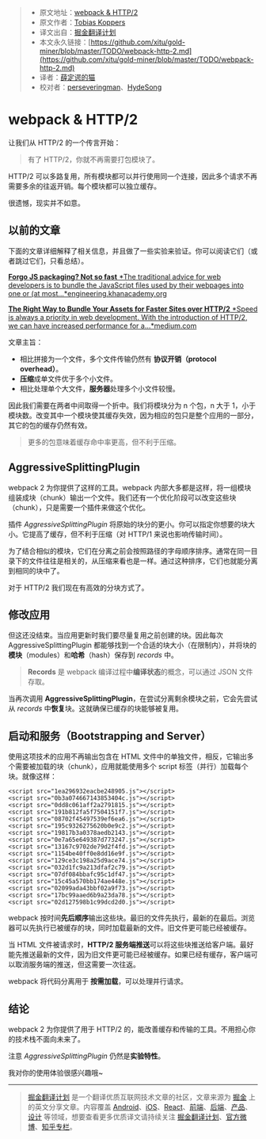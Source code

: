 
> * 原文地址：[webpack & HTTP/2](https://medium.com/webpack/webpack-http-2-7083ec3f3ce6)
> * 原文作者：[Tobias Koppers](https://medium.com/@sokra?source=post_header_lockup)
> * 译文出自：[掘金翻译计划](https://github.com/xitu/gold-miner)
> * 本文永久链接：[https://github.com/xitu/gold-miner/blob/master/TODO/webpack-http-2.md](https://github.com/xitu/gold-miner/blob/master/TODO/webpack-http-2.md)
> * 译者：[薛定谔的猫](https://github.com/Aladdin-ADD)
> * 校对者：[perseveringman](https://github.com/perseveringman)、[HydeSong](https://github.com/HydeSong)

# webpack & HTTP/2

让我们从 HTTP/2 的一个传言开始：

> 有了 HTTP/2，你就不再需要打包模块了。

HTTP/2 可以多路复用，所有模块都可以并行使用同一个连接，因此多个请求不再需要多余的往返开销。每个模块都可以独立缓存。

很遗憾，现实并不如意。

## 以前的文章

下面的文章详细解释了相关信息，并且做了一些实验来验证。你可以阅读它们（或者跳过它们，只看总结）。

[**Forgo JS packaging? Not so fast** *The traditional advice for web developers is to bundle the JavaScript files used by their webpages into one or (at most…*engineering.khanacademy.org](http://engineering.khanacademy.org/posts/js-packaging-http2.htm)

[**The Right Way to Bundle Your Assets for Faster Sites over HTTP/2** *Speed is always a priority in web development. With the introduction of HTTP/2, we can have increased performance for a…*medium.com](https://medium.com/@asyncmax/the-right-way-to-bundle-your-assets-for-faster-sites-over-http-2-437c37efe3ff)

文章主旨：

* 相比拼接为一个文件，多个文件传输仍然有 **协议开销（protocol overhead）**。
* **压缩**成单文件优于多个小文件。
* 相比处理单个大文件，**服务器**处理多个小文件较慢。

因此我们需要在两者中间取得一个折中。我们将模块分为 n 个包，n 大于 1，小于模块数。改变其中一个模块使其缓存失效，因为相应的包只是整个应用的一部分，其它的包的缓存仍然有效。

> 更多的包意味着缓存命中率更高，但不利于压缩。

## AggressiveSplittingPlugin

webpack 2 为你提供了这样的工具。webpack 内部大多都是这样，将一组模块组装成块（chunk）输出一个文件。我们还有一个优化阶段可以改变这些块（chunk），只是需要一个插件来做这个优化。

插件 _AggressiveSplittingPlugin_ 将原始的块分的更小。你可以指定你想要的块大小。它提高了缓存，但不利于压缩（对 HTTP/1 来说也影响传输时间）。

为了结合相似的模块，它们在分离之前会按照路径的字母顺序排序。通常在同一目录下的文件往往是相关的，从压缩来看也是一样。通过这种排序，它们也就能分离到相同的块中了。

对于 HTTP/2 我们现在有高效的分块方式了。

## 修改应用

但这还没结束。当应用更新时我们要尽量复用之前创建的块。因此每次 AggressiveSplittingPlugin 都能够找到一个合适的块大小（在限制内），并将块的**模块**（modules）和**哈希**（hash）保存到 *records* 中。

> **Records** 是 webpack 编译过程中**编译状态**的概念，可以通过 JSON 文件存取。

当再次调用 **AggressiveSplittingPlugin**，在尝试分离剩余模块之前，它会先尝试从 _records_ 中**恢复**块。这就确保已缓存的块能够被复用。

## 启动和服务（Bootstrapping and Server）

使用这项技术的应用不再输出包含在 HTML 文件中的单独文件，相反，它输出多个需要被加载的块（chunk），应用就能使用多个 script 标签（并行）加载每个块。就像这样：

```
<script src="1ea296932eacbe248905.js"></script>
<script src="0b3a074667143853404c.js"></script>
<script src="0dd8c061aff2a2791815.js"></script>
<script src="191b812fa5f7504151f7.js"></script>
<script src="08702f45497539ef6ea6.js"></script>
<script src="195c9326275620b0e9c2.js"></script>
<script src="19817b3a0378aedb2143.js"></script>
<script src="0e7a65e649387d773247.js"></script>
<script src="13167c9702de79d2f4fd.js"></script>
<script src="1154be40ff0e8dd16e9f.js"></script>
<script src="129ce3c198a25d9ace74.js"></script>
<script src="032d1fc9a213dfaf2c79.js"></script>
<script src="07df084bbafc95c1df47.js"></script>
<script src="15c45a570bb174ae448e.js"></script>
<script src="02099ada43bbf02a9f73.js"></script>
<script src="17bc99aaed6b9a23da78.js"></script>
<script src="02d127598b1c99dcd2d0.js"></script>
```

webpack 按时间**先后顺序**输出这些块。最旧的文件先执行，最新的在最后。浏览器可以先执行已被缓存的块，同时加载最新的文件。旧文件更可能已经被缓存。

当 HTML 文件被请求时，**HTTP/2 服务端推送**可以将这些块推送给客户端。最好能先推送最新的文件，因为旧文件更可能已经被缓存。如果已经有缓存，客户端可以取消服务端的推送，但这需要一次往返。

webpack 将代码分离用于 **按需加载**，可以处理并行请求。

## 结论

webpack 2 为你提供了用于 HTTP/2 的，能改善缓存和传输的工具。不用担心你的技术栈不面向未来了。

注意 _AggressiveSplittingPlugin_ 仍然是**实验特性**。

我对你的使用体验很感兴趣哦~


---

> [掘金翻译计划](https://github.com/xitu/gold-miner) 是一个翻译优质互联网技术文章的社区，文章来源为 [掘金](https://juejin.im) 上的英文分享文章。内容覆盖 [Android](https://github.com/xitu/gold-miner#android)、[iOS](https://github.com/xitu/gold-miner#ios)、[React](https://github.com/xitu/gold-miner#react)、[前端](https://github.com/xitu/gold-miner#前端)、[后端](https://github.com/xitu/gold-miner#后端)、[产品](https://github.com/xitu/gold-miner#产品)、[设计](https://github.com/xitu/gold-miner#设计) 等领域，想要查看更多优质译文请持续关注 [掘金翻译计划](https://github.com/xitu/gold-miner)、[官方微博](http://weibo.com/juejinfanyi)、[知乎专栏](https://zhuanlan.zhihu.com/juejinfanyi)。

